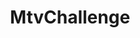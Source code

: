 ---
title: MtvChallenge
crosslinks:
- MtvStranded
- survivor
- AreYouTheOne
- ChallengePics
- metric_units
- thechallenge
- ProjectRunway
- cocacola
- BigBrother
- VPN
- GirlsMirin
- rickandmorty
- nfl
---